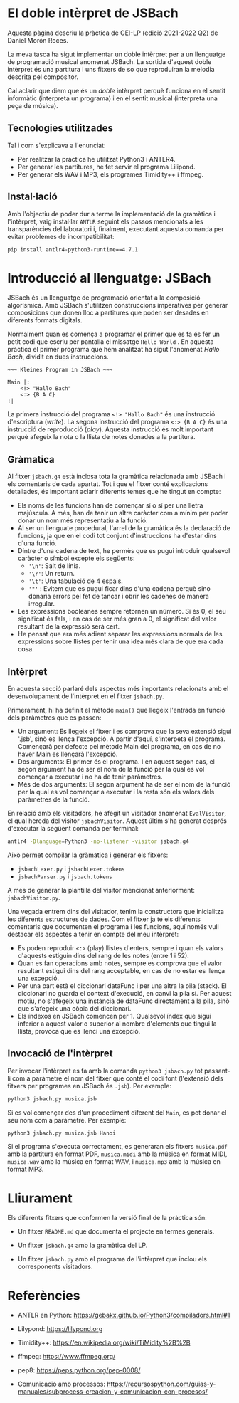 # El doble intèrpret de JSBach

Aquesta pàgina descriu la pràctica de GEI-LP (edició 2021-2022 Q2) de Daniel Morón Roces. 

La meva tasca ha sigut implementar un doble intèrpret per a un llenguatge de programació musical anomenat JSBach. La sortida d'aquest doble intèrpret és una partitura i uns fitxers de so que reproduiran la melodia descrita pel compositor.

Cal aclarir que diem que és un *doble* intèrpret perquè funciona en el sentit informàtic (interpreta un programa) i en el sentit musical (interpreta una peça de música).

## Tecnologies utilitzades 
Tal i com s'explicava a l'enunciat:

- Per realitzar la pràctica he utilitzat Python3 i ANTLR4.
- Per generar les partitures, he fet servir el programa Lilipond. 
- Per generar els WAV i MP3, els programes Timidity++ i ffmpeg.

## Instal·lació  

Amb l'objectiu de poder dur a terme la implementació de la gramàtica i l'intèrpret, vaig instal·lar `ANTLR` seguint els passos mencionats a les transparències del laboratori i, finalment, executant aquesta comanda per evitar problemes de incompatibilitat:
```bash
pip install antlr4-python3-runtime==4.7.1
```

# Introducció al llenguatge: JSBach

JSBach és un llenguatge de programació orientat a la composició algorísmica. Amb JSBach s'utilitzen construccions imperatives per generar composicions que donen lloc a partitures que poden ser desades en diferents formats digitals.

Normalment quan es comença a programar el primer que es fa és fer un petit codi que escriu per pantalla el missatge `Hello World` . En aquesta pràctica el primer programa que hem analitzat ha sigut l'anomenat *Hallo Bach*, dividit en dues instruccions. 

```
~~~ Kleines Program in JSBach ~~~

Main |:
    <!> "Hallo Bach"
    <:> {B A C}
:|
```
La primera instrucció del programa `<!> "Hallo Bach"` és una instrucció d'escriptura (*write*). La segona instrucció del programa `<:> {B A C}` és una instrucció de reproducció (*play*). Aquesta instrucció és molt important perquè afegeix la nota o la llista de notes donades a la partitura.  

## Gràmatica

Al fitxer `jsbach.g4` està inclosa tota la gramàtica relacionada amb JSBach i els comentaris de cada apartat. Tot i que el fitxer conté explicacions detallades, és important aclarir diferents temes que he tingut en compte:
- Els noms de les funcions han de començar sí o sí per una lletra majúscula. A més, han de tenir un altre caràcter com a mínim per poder donar un nom més representatiu a la funció.
- Al ser un llenguate procedural, l'arrel de la gramàtica és la declaració de funcions, ja que en el codi tot conjunt d'instruccions ha d'estar dins d'una funció.
- Dintre d'una cadena de text, he permès que es pugui introduir qualsevol caràcter o símbol excepte els següents:
  - `'\n'`: Salt de línia.
  - `'\r'`: Un return.
  - `'\t'`: Una tabulació de 4 espais.
  - `'"'` : Evitem que es pugui ficar dins d'una cadena perquè sino donaria errors pel fet de tancar i obrir les cadenes de manera irregular.
- Les expressions booleanes sempre retornen un número. Si és 0, el seu significat és fals, i en cas de ser més gran a 0, el significat del valor resultant de la expressió serà cert.
- He pensat que era més adient separar les expressions normals de les expressions sobre llistes per tenir una idea més clara de que era cada cosa.

## Intèrpret

En aquesta secció parlaré dels aspectes més importants  relacionats amb el desenvolupament de l'intèrpret en el fitxer `jsbach.py`. 

Primerament, hi ha definit el mètode `main()` que llegeix l'entrada en funció dels paràmetres que es passen:

- Un argument: Es llegeix el fitxer i es comprova que la seva extensió sigui '.jsb', sinò es llença l'excepció. A partir d'aquí, s'interpeta el programa. Començarà per defecte pel mètode Main del programa, en cas de no haver Main es llençarà l'excepció.
- Dos arguments: El primer és el programa. I en aquest segon cas, el segon argument ha de ser el nom de la funció per la qual es vol començar a executar i no ha de tenir paràmetres.
- Més de dos arguments: El segon argument ha de ser el nom de la funció per la qual es vol començar a executar i la resta són els valors dels paràmetres de la funció.

En relació amb els visitadors, he afegit un visitador anomenat `EvalVisitor`, el qual hereda del visitor `jsbachVisitor`. Aquest últim s'ha generat després d'executar la següent comanda per terminal:

```bash 
antlr4 -Dlanguage=Python3 -no-listener -visitor jsbach.g4
```
Això permet compilar la gràmatica i generar els fitxers:
- `jsbachLexer.py` i `jsbachLexer.tokens` 
- `jsbachParser.py` i `jsbach.tokens`
 
A més de generar la plantilla del visitor mencionat anteriorment: `jsbachVisitor.py`.

Una vegada entrem dins del visitador, tenim la constructora que inicialitza les diferents estructures de dades. Com el fitxer ja té els diferents comentaris que documenten el programa i les funcions, aquí només vull destacar  els aspectes a tenir en compte del meu intèrpret:
- Es poden reproduir `<:>` (play) llistes d'enters, sempre i quan els valors d'aquests estiguin dins del rang de les notes (entre 1 i 52).
- Quan es fan operacions amb notes, sempre es comprova que el valor resultant estigui dins del rang acceptable, en cas de no estar es llença una excepció.
- Per una part està el diccionari dataFunc i per una altra la pila (stack). El diccionari no guarda el context d'execució, en canvi la pila sí. Per aquest motiu, no s'afegeix una instància de dataFunc directament a la pila, sinò que s'afegeix una còpia del diccionari.
- Els índexos en JSBach comencen per 1. Qualsevol índex que sigui inferior a aquest valor o superior al nombre d'elements que tingui la llista, provoca que es llenci una excepció.
## Invocació de l'intèrpret

Per invocar l'intèrpret es fa amb la comanda `python3 jsbach.py` tot
passant-li com a paràmetre el nom del fitxer que conté el codi font
(l'extensió dels fitxers per programes en JSBach és `.jsb`). Per exemple:

```bash
python3 jsbach.py musica.jsb
```

Si es vol començar des d'un procediment diferent del `Main`, es pot donar el seu nom com a paràmetre. Per exemple:

```bash
python3 jsbach.py musica.jsb Hanoi
```

Si el programa s'executa correctament, es generaran els fitxers
`musica.pdf` amb la partitura en format PDF,
`musica.midi` amb la música en format MIDI,
`musica.wav` amb la música en format WAV,
i
`musica.mp3` amb la música en format MP3.



# Lliurament

Els diferents fitxers que conformen la versió final de la pràctica són:

- Un fitxer `README.md` que documenta el projecte en termes generals.

- Un fitxer `jsbach.g4` amb la gramàtica del LP.

- Un fitxer `jsbach.py` amb el programa de l'intèrpret que inclou els corresponents visitadors.



# Referències

- ANTLR en Python: https://gebakx.github.io/Python3/compiladors.html#1

- Lilypond: https://lilypond.org

- Timidity++: https://en.wikipedia.org/wiki/TiMidity%2B%2B

- ffmpeg: https://www.ffmpeg.org/

- pep8: https://peps.python.org/pep-0008/

- Comunicació amb processos: https://recursospython.com/guias-y-manuales/subprocess-creacion-y-comunicacion-con-procesos/